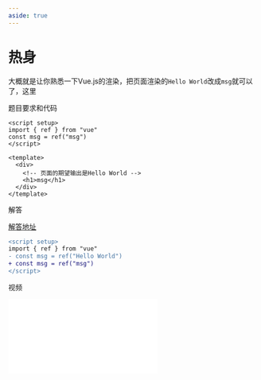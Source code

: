 ```yaml
---
aside: true
---
```

# 热身

大概就是让你熟悉一下Vue.js的渲染，把页面渲染的`Hello World`改成`msg`就可以了，这里


<BFrame src="https://stackblitz.com/edit/angular-rpaktv?embed=1&file=App.vue">

</BFrame>

题目要求和代码
```vue
<script setup>
import { ref } from "vue"
const msg = ref("msg")
</script>

<template>
  <div>
    <!-- 页面的期望输出是Hello World -->
    <h1>msg</h1>
  </div>
</template>
```

解答

[解答地址](https://stackblitz.com/edit/angular-nyboi3?file=App.vue)
```diff
<script setup>
import { ref } from "vue"
- const msg = ref("Hello World")
+ const msg = ref("msg")
</script>
```

视频

<iframe src="//player.bilibili.com/player.html?aid=298064688&bvid=BV1UF411u7yk&cid=571658910&page=1" scrolling="no" border="0" frameborder="no" framespacing="0" allowfullscreen="true"> </iframe>